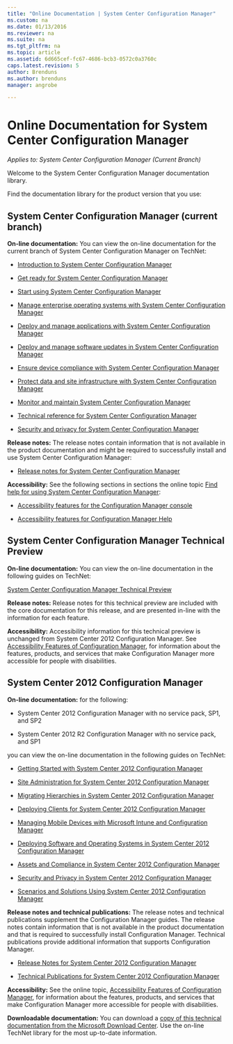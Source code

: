 ```yaml
---
title: "Online Documentation | System Center Configuration Manager"
ms.custom: na
ms.date: 01/13/2016
ms.reviewer: na
ms.suite: na
ms.tgt_pltfrm: na
ms.topic: article
ms.assetid: 6d665cef-fc67-4686-bcb3-0572c0a3760c
caps.latest.revision: 5
author: Brendunsms.author: brendunsmanager: angrobe

---
```

# Online Documentation for System Center Configuration Manager*Applies to: System Center Configuration Manager (Current Branch)*
Welcome to the System Center Configuration Manager documentation library.  

 Find the documentation library for the product version that you use:  

## System Center Configuration Manager (current branch)  
**On-line documentation:** You can view the on-line documentation for the current branch of System Center Configuration Manager on TechNet:  

-   [Introduction to System Center Configuration Manager](https://technet.microsoft.com/library/mt622715.aspx)  

-   [Get ready for System Center Configuration Manager](https://technet.microsoft.com/library/mt608540.aspx)  

-   [Start using System Center Configuration Manager](https://technet.microsoft.com/library/mt608544.aspx)  

-   [Manage enterprise operating systems with System Center Configuration Manager](https://technet.microsoft.com/library/mt627933.aspx)  

-   [Deploy and manage applications with System Center Configuration Manager](https://technet.microsoft.com/library/mt627959.aspx)  

-   [Deploy and manage software updates in System Center Configuration Manager](https://technet.microsoft.com/library/mt634340.aspx)  

-   [Ensure device compliance with System Center Configuration Manager](https://technet.microsoft.com/library/mt595717.aspx)  

-   [Protect data and site infrastructure with System Center Configuration Manager](https://technet.microsoft.com/library/mt613161.aspx)  

-   [Monitor and maintain System Center Configuration Manager](https://technet.microsoft.com/library/mt612855.aspx)  

-   [Technical reference for System Center Configuration Manager](https://technet.microsoft.com/library/mt634283.aspx)  

-   [Security and privacy for System Center Configuration Manager](https://technet.microsoft.com/library/mt622694.aspx)  

**Release notes:** The release notes contain information that is not available in the product documentation and might be required to successfully install and use System Center Configuration Manager:  

-   [Release notes for System Center Configuration Manager](https://technet.microsoft.com/library/mt592024.aspx)  

**Accessibility:** See the following sections in  sections the online topic [Find help for using System Center Configuration Manager](https://technet.microsoft.com/library/mt628521.aspx):  

-   [Accessibility features for the Configuration Manager console](https://technet.microsoft.com/library/mt628521.aspx#bkmk_aconsole)  

-   [Accessibility features for Configuration Manager Help](https://technet.microsoft.com/library/mt628521.aspx#bkmk_ahelp)  

## System Center Configuration Manager Technical Preview  
**On-line documentation:** You can view the on-line documentation in the following guides on TechNet:  

 [System Center Configuration Manager Technical Preview](https://go.microsoft.com/fwlink/p/?LinkId=534001)  

**Release notes:** Release notes for this technical preview are included with the core documentation for this release, and are presented in-line with the information for each feature.  

**Accessibility:** Accessibility information for this technical preview is unchanged from System Center 2012 Configuration Manager. See [Accessibility Features of Configuration Manager](http://go.microsoft.com/fwlink/p/?LinkId=258586), for information about the features, products, and services that make Configuration Manager more accessible for people with disabilities.  

## System Center 2012 Configuration Manager  
**On-line documentation:** for the following:  

-   System Center 2012 Configuration Manager with no service pack, SP1, and SP2  

-   System Center 2012 R2 Configuration Manager with no service pack, and SP1  

you can view the on-line documentation  in the following guides on TechNet:  

-   [Getting Started with System Center 2012 Configuration Manager](https://go.microsoft.com/fwlink/p/?LinkId=210632)  

-   [Site Administration for System Center 2012 Configuration Manager](https://go.microsoft.com/fwlink/p/?LinkId=210636)  

-   [Migrating Hierarchies in System Center 2012 Configuration Manager](https://go.microsoft.com/fwlink/p/?LinkId=210645)  

-   [Deploying Clients for System Center 2012 Configuration Manager](https://go.microsoft.com/fwlink/p/?LinkId=210638)  

-   [Managing Mobile Devices with Microsoft Intune and Configuration Manager](https://go.microsoft.com/fwlink/?LinkId=529959)  

-   [Deploying Software and Operating Systems in System Center 2012 Configuration Manager](https://go.microsoft.com/fwlink/p/?LinkId=210635)  

-   [Assets and Compliance in System Center 2012 Configuration Manager](https://go.microsoft.com/fwlink/p/?LinkId=210639)  

-   [Security and Privacy in System Center 2012 Configuration Manager](https://go.microsoft.com/fwlink/p/?LinkId=210640)  

-   [Scenarios and Solutions Using System Center 2012 Configuration Manager](https://go.microsoft.com/fwlink/p/?LinkId=290889)  

 **Release notes and technical publications:** The release notes and technical publications supplement the Configuration Manager guides. The release notes contain information that is not available in the product documentation and that is required to successfully install Configuration Manager. Technical publications provide additional information that supports Configuration Manager.  

-   [Release Notes for System Center 2012 Configuration Manager](http://go.microsoft.com/fwlink/?LinkId=529437)  

-   [Technical Publications for System Center 2012 Configuration Manager](http://go.microsoft.com/fwlink/p/?LinkId=261032)  

**Accessibility:** See the online topic, [Accessibility Features of Configuration Manager](http://go.microsoft.com/fwlink/p/?LinkId=258586), for information about the features, products, and services that make Configuration Manager more accessible for people with disabilities.  

**Downloadable documentation:** You can download a [copy of this technical documentation from the Microsoft Download Center](http://go.microsoft.com/fwlink/?LinkId=253643). Use the on-line TechNet library for the most up-to-date information.
